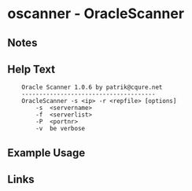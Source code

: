 # oscanner - OracleScanner

Notes
-------

Help Text
-------
```
	Oracle Scanner 1.0.6 by patrik@cqure.net
	--------------------------------------
	OracleScanner -s <ip> -r <repfile> [options]
		-s	<servername>
		-f	<serverlist>
		-P	<portnr>
		-v	be verbose

```

Example Usage
-------

Links
-------

